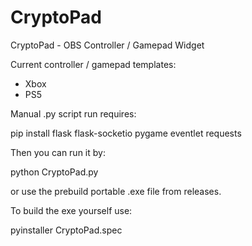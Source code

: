# CryptoPad
CryptoPad - OBS Controller / Gamepad Widget

Current controller / gamepad templates:
- Xbox
- PS5

Manual .py script run requires:

pip install flask flask-socketio pygame eventlet requests

Then you can run it by:

python CryptoPad.py

or use the prebuild portable .exe file from releases.

To build the exe yourself use:

pyinstaller CryptoPad.spec

